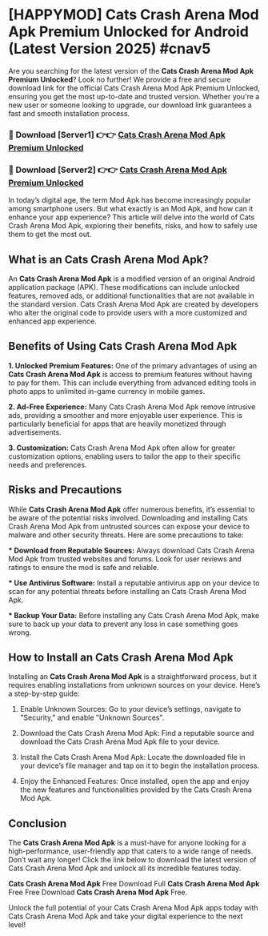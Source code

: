 # [HAPPYMOD] Cats Crash Arena Mod Apk Premium Unlocked for Android (Latest Version 2025) #cnav5

Are you searching for the latest version of the <strong>Cats Crash Arena Mod Apk Premium Unlocked</strong>? Look no further! We provide a free and secure download link for the official Cats Crash Arena Mod Apk Premium Unlocked, ensuring you get the most up-to-date and trusted version. Whether you're a new user or someone looking to upgrade, our download link guarantees a fast and smooth installation process.


<h3>🔴 Download [Server1] 👉👉 <a href="https://appsnew.pages.dev?q=Cats+Crash+Arena+Mod+Apk">Cats Crash Arena Mod Apk Premium Unlocked</a></h3>

<h3>🔴 Download [Server2] 👉👉 <a href="https://appsnew.pages.dev?q=Cats+Crash+Arena+Mod+Apk">Cats Crash Arena Mod Apk Premium Unlocked</a></h3>


In today’s digital age, the term Mod Apk has become increasingly popular among smartphone users. But what exactly is an Mod Apk, and how can it enhance your app experience? This article will delve into the world of Cats Crash Arena Mod Apk, exploring their benefits, risks, and how to safely use them to get the most out.


<h2>What is an Cats Crash Arena Mod Apk?</h2>

An <strong>Cats Crash Arena Mod Apk</strong> is a modified version of an original Android application package (APK). These modifications can include unlocked features, removed ads, or additional functionalities that are not available in the standard version. Cats Crash Arena Mod Apk are created by developers who alter the original code to provide users with a more customized and enhanced app experience.


<h2>Benefits of Using Cats Crash Arena Mod Apk</h2>

<strong> 1. Unlocked Premium Features:</strong> One of the primary advantages of using an <strong>Cats Crash Arena Mod Apk</strong> is access to premium features without having to pay for them. This can include everything from advanced editing tools in photo apps to unlimited in-game currency in mobile games.

<strong> 2. Ad-Free Experience:</strong> Many Cats Crash Arena Mod Apk remove intrusive ads, providing a smoother and more enjoyable user experience. This is particularly beneficial for apps that are heavily monetized through advertisements.

<strong> 3. Customization:</strong> Cats Crash Arena Mod Apk often allow for greater customization options, enabling users to tailor the app to their specific needs and preferences.


<h2>Risks and Precautions</h2>

While <strong>Cats Crash Arena Mod Apk</strong> offer numerous benefits, it’s essential to be aware of the potential risks involved. Downloading and installing Cats Crash Arena Mod Apk from untrusted sources can expose your device to malware and other security threats. Here are some precautions to take:

<strong> * Download from Reputable Sources:</strong> Always download Cats Crash Arena Mod Apk from trusted websites and forums. Look for user reviews and ratings to ensure the mod is safe and reliable.

<strong> * Use Antivirus Software:</strong> Install a reputable antivirus app on your device to scan for any potential threats before installing an Cats Crash Arena Mod Apk.

<strong> * Backup Your Data:</strong> Before installing any Cats Crash Arena Mod Apk, make sure to back up your data to prevent any loss in case something goes wrong.


<h2>How to Install an Cats Crash Arena Mod Apk</h2>

Installing an <strong>Cats Crash Arena Mod Apk</strong> is a straightforward process, but it requires enabling installations from unknown sources on your device. Here’s a step-by-step guide:

 1. Enable Unknown Sources: Go to your device’s settings, navigate to "Security," and enable "Unknown Sources".

 2. Download the Cats Crash Arena Mod Apk: Find a reputable source and download the Cats Crash Arena Mod Apk file to your device.

 3. Install the Cats Crash Arena Mod Apk: Locate the downloaded file in your device’s file manager and tap on it to begin the installation process.

 4. Enjoy the Enhanced Features: Once installed, open the app and enjoy the new features and functionalities provided by the Cats Crash Arena Mod Apk.


<h2><strong>Conclusion</strong></h2>

The <strong>Cats Crash Arena Mod Apk</strong> is a must-have for anyone looking for a high-performance, user-friendly app that caters to a wide range of needs. Don’t wait any longer! Click the link below to download the latest version of Cats Crash Arena Mod Apk and unlock all its incredible features today.

<strong>Cats Crash Arena Mod Apk</strong> Free Download Full <strong>Cats Crash Arena Mod Apk</strong> Free Free Download <strong>Cats Crash Arena Mod Apk</strong> Free.

Unlock the full potential of your Cats Crash Arena Mod Apk apps today with Cats Crash Arena Mod Apk and take your digital experience to the next level!